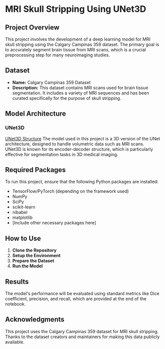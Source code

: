 # MRI Skull Stripping Using UNet3D

## Project Overview

This project involves the development of a deep learning model for MRI skull stripping using the Calgary Campinas 359 dataset. The primary goal is to accurately segment brain tissue from MRI scans, which is a crucial preprocessing step for many neuroimaging studies.

## Dataset

- **Name:** Calgary Campinas 359 Dataset
- **Description:** This dataset contains MRI scans used for brain tissue segmentation. It includes a variety of MRI sequences and has been curated specifically for the purpose of skull stripping.

## Model Architecture

### UNet3D
[UNet3D Structure](https://lmb.informatik.uni-freiburg.de/people/ronneber/u-net/u-net-architecture.png)
The model used in this project is a 3D version of the UNet architecture, designed to handle volumetric data such as MRI scans. UNet3D is known for its encoder-decoder structure, which is particularly effective for segmentation tasks in 3D medical imaging.



## Required Packages

To run this project, ensure that the following Python packages are installed:

- TensorFlow/PyTorch (depending on the framework used)
- NumPy
- SciPy
- scikit-learn
- nibabel
- matplotlib
- [Include other necessary packages here]

## How to Use

1. **Clone the Repository**  
2. **Setup the Environment**  
3. **Prepare the Dataset**  
4. **Run the Model**

## Results

The model's performance will be evaluated using standard metrics like Dice coefficient, precision, and recall, which are provided at the end of the notebook.

## Acknowledgments

This project uses the Calgary Campinas 359 dataset for MRI skull stripping. Thanks to the dataset creators and maintainers for making this data publicly available.
